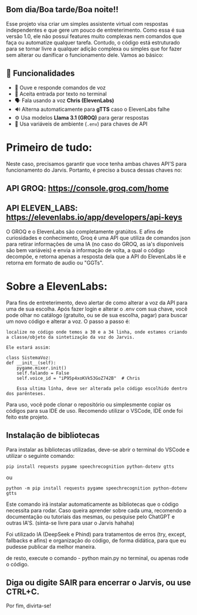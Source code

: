 ## Bom dia/Boa tarde/Boa noite!!

Esse projeto visa criar um simples assistente virtual com respostas independentes e que gere um pouco de entreterimento.
Como essa é sua versão 1.0, ele não possuí features muito complexas nem comandos que faça ou automatize qualquer tarefa.
Contudo, o código está estruturado para se tornar livre a qualquer adição complexa ou simples que for fazer sem alterar
ou danificar o funcionamento dele.
Vamos ao básico:

## 🧠 Funcionalidades
- 🎤 Ouve e responde comandos de voz  
- 💬 Aceita entrada por texto no terminal  
- 🗣️ Fala usando a voz **Chris (ElevenLabs)**  
- 🔊 Alterna automaticamente para **gTTS** caso o ElevenLabs falhe  
- ⚙️ Usa modelos **Llama 3.1 (GROQ)** para gerar respostas  
- 🧩 Usa variáveis de ambiente (`.env`) para chaves de API

# Primeiro de tudo:
Neste caso, precisamos garantir que voce tenha ambas chaves API'S para funcionamento do Jarvis. Portanto, é preciso
a busca dessas chaves no:

## API GROQ: https://console.groq.com/home
## API ELEVEN_LABS: https://elevenlabs.io/app/developers/api-keys

O GROQ e o ElevenLabs são completamente gratúitos. E afins de curiosidades e conhecimento, Groq é uma API que utiliza
de comandos json para retirar informações de uma IA (no caso do GROQ, as ia's disponíveis são bem variáveis) e envia
a informação de volta, a qual o código decompõe, e retorna apenas a resposta dela que a API do ElevenLabs lê e retorna
em formato de audio ou "GGTs".

# Sobre a ElevenLabs:
Para fins de entreterimento, devo alertar de como alterar a voz da API para uma de sua escolha. Após fazer login e alterar
o .env com sua chave, você pode olhar no catálogo (gratuíto, ou se de sua escolha, pagar) para buscar um novo código e
alterar a voz. 
O passo a passo é:

    localize no código onde temos a 30 e a 34 linha, onde estamos criando a classe/objeto da sintetização da voz do Jarvis.

    Ele estará assim:

    class SistemaVoz:
    def __init__(self):
        pygame.mixer.init()
        self.falando = False
        self.voice_id = "iP95p4xoKVk53GoZ742B"  # Chris

        Essa ultima línha, deve ser alterada pelo código escolhido dentro dos parênteses.

Para uso, você pode clonar o repositório ou simplesmente copiar os códigos para sua IDE de uso. Recomendo utilizar o VSCode,
IDE onde foi feito este projeto.

## Instalação de bibliotecas

Para instalar as bibliotecas utilizadas, deve-se abrir o terminal do VSCode e utilizar o seguinte comando:

    pip install requests pygame speechrecognition python-dotenv gtts

ou

    python -m pip install requests pygame speechrecognition python-dotenv gtts


Este comando irá instalar automaticamente as bibliotecas que o código necessita para rodar.
Caso queira aprender sobre cada uma, recomendo a documentação ou tutoriais das mesmas, ou pesquise pelo ChatGPT e outras IA'S.
(sinta-se livre para usar o Jarvis hahaha)

Foi utilizado IA (DeepSeek e Phind) para tratamentos de erros (try, except, fallbacks e afins) e organização do código, de forma didática, para que eu pudesse
publicar da melhor maneira.

de resto, execute o comando - python main.py no terminal, ou apenas rode o código.

## Diga ou digite SAIR para encerrar o Jarvis, ou use CTRL+C.


Por fim, divirta-se!

